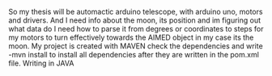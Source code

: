 So my thesis will be automactic arduino telescope, with arduino uno, motors and drivers. And I need info about the moon, its position and im figuring out what data do I need how to parse it from degrees or coordinates to steps for my motors to turn effectively towards the AIMED object
in my case its the moon. 
My project is created with MAVEN check the dependencies and write 
-mvn install
to install all dependencies after they are written in the pom.xml file.
Writing in JAVA
